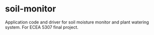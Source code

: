 # soil-monitor
Application code and driver for soil moisture monitor and plant watering system. For ECEA 5307 final project.
